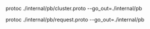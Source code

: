 protoc ./internal/pb/cluster.proto --go_out=./internal/pb

protoc ./internal/pb/request.proto --go_out=./internal/pb

